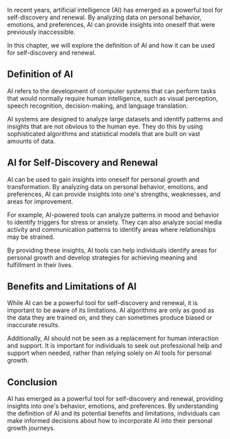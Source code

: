 
In recent years, artificial intelligence (AI) has emerged as a powerful tool for self-discovery and renewal. By analyzing data on personal behavior, emotions, and preferences, AI can provide insights into oneself that were previously inaccessible.

In this chapter, we will explore the definition of AI and how it can be used for self-discovery and renewal.

Definition of AI
----------------

AI refers to the development of computer systems that can perform tasks that would normally require human intelligence, such as visual perception, speech recognition, decision-making, and language translation.

AI systems are designed to analyze large datasets and identify patterns and insights that are not obvious to the human eye. They do this by using sophisticated algorithms and statistical models that are built on vast amounts of data.

AI for Self-Discovery and Renewal
---------------------------------

AI can be used to gain insights into oneself for personal growth and transformation. By analyzing data on personal behavior, emotions, and preferences, AI can provide insights into one's strengths, weaknesses, and areas for improvement.

For example, AI-powered tools can analyze patterns in mood and behavior to identify triggers for stress or anxiety. They can also analyze social media activity and communication patterns to identify areas where relationships may be strained.

By providing these insights, AI tools can help individuals identify areas for personal growth and develop strategies for achieving meaning and fulfillment in their lives.

Benefits and Limitations of AI
------------------------------

While AI can be a powerful tool for self-discovery and renewal, it is important to be aware of its limitations. AI algorithms are only as good as the data they are trained on, and they can sometimes produce biased or inaccurate results.

Additionally, AI should not be seen as a replacement for human interaction and support. It is important for individuals to seek out professional help and support when needed, rather than relying solely on AI tools for personal growth.

Conclusion
----------

AI has emerged as a powerful tool for self-discovery and renewal, providing insights into one's behavior, emotions, and preferences. By understanding the definition of AI and its potential benefits and limitations, individuals can make informed decisions about how to incorporate AI into their personal growth journeys.
